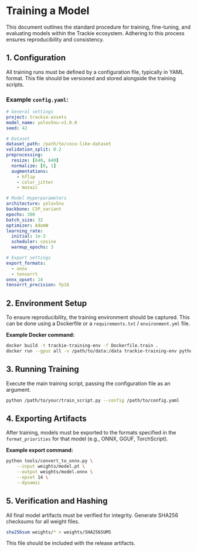 # Training a Model

This document outlines the standard procedure for training, fine-tuning, and evaluating models within the Trackie ecosystem. Adhering to this process ensures reproducibility and consistency.

## 1. Configuration

All training runs must be defined by a configuration file, typically in YAML format. This file should be versioned and stored alongside the training scripts.

### Example `config.yaml`:

```yaml
# General settings
project: trackie-assets
model_name: yolov5nu-v1.0.0
seed: 42

# Dataset
dataset_path: /path/to/coco-like-dataset
validation_split: 0.2
preprocessing:
  resize: [640, 640]
  normalize: [0, 1]
  augmentations:
    - hflip
    - color_jitter
    - mosaic

# Model Hyperparameters
architecture: yolov5nu
backbone: CSP_variant
epochs: 300
batch_size: 32
optimizer: AdamW
learning_rate:
  initial: 1e-3
  scheduler: cosine
  warmup_epochs: 3

# Export settings
export_formats:
  - onnx
  - tensorrt
onnx_opset: 14
tensorrt_precision: fp16
```

## 2. Environment Setup

To ensure reproducibility, the training environment should be captured. This can be done using a Dockerfile or a `requirements.txt` / `environment.yml` file.

**Example Docker command:**
```bash
docker build -t trackie-training-env -f Dockerfile.train .
docker run --gpus all -v /path/to/data:/data trackie-training-env python train.py --config configs/yolov5nu_v1.yaml
```

## 3. Running Training

Execute the main training script, passing the configuration file as an argument.

```bash
python /path/to/your/train_script.py --config /path/to/config.yaml
```

## 4. Exporting Artifacts

After training, models must be exported to the formats specified in the `format_priorities` for that model (e.g., ONNX, GGUF, TorchScript).

**Example export command:**
```bash
python tools/convert_to_onnx.py \
    --input weights/model.pt \
    --output weights/model.onnx \
    --opset 14 \
    --dynamic
```

## 5. Verification and Hashing

All final model artifacts must be verified for integrity. Generate SHA256 checksums for all weight files.

```bash
sha256sum weights/* > weights/SHA256SUMS
```
This file should be included with the release artifacts.
